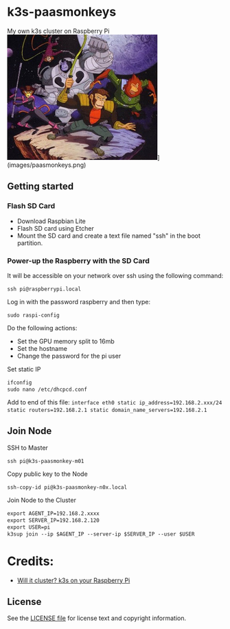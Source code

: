 # k3s-paasmonkeys
My own k3s cluster on Raspberry Pi
![PAASMONKEYS](images/paasmonkeys.png)](images/paasmonkeys.png)

## Getting started

### Flash SD Card
* Download Raspbian Lite
* Flash SD card using Etcher
* Mount the SD card and create a text file named "ssh" in the boot partition.

### Power-up the Raspberry with the SD Card
It will be accessible on your network over ssh using the following command:
```
ssh pi@raspberrypi.local
```
Log in with the password raspberry and then type:
```
sudo raspi-config
```
Do the following actions:
* Set the GPU memory split to 16mb
* Set the hostname
* Change the password for the pi user

Set static IP
```
ifconfig
sudo nano /etc/dhcpcd.conf
```
Add to end of this file:
``
interface eth0
static ip_address=192.168.2.xxx/24
static routers=192.168.2.1
static domain_name_servers=192.168.2.1
``

## Join Node

SSH to Master
```
ssh pi@k3s-paasmonkey-m01
```
Copy public key to the Node
```
ssh-copy-id pi@k3s-paasmonkey-n0x.local
```
Join Node to the Cluster
```
export AGENT_IP=192.168.2.xxxx
export SERVER_IP=192.168.2.120
export USER=pi
k3sup join --ip $AGENT_IP --server-ip $SERVER_IP --user $USER
```

Credits:
========

* [Will it cluster? k3s on your Raspberry Pi](https://blog.alexellis.io/test-drive-k3s-on-raspberry-pi/)

License
-------

See the [LICENSE file](LICENSE) for license text and copyright information.
